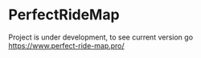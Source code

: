 # PerfectRideMap
Project is under development, to see current version go https://www.perfect-ride-map.pro/
